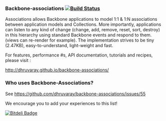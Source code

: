 ### Backbone-associations [![Build Status](https://travis-ci.org/dhruvaray/backbone-associations.png?branch=master)](https://travis-ci.org/dhruvaray/backbone-associations)

Associations allows Backbone applications to model 1:1 & 1:N associations between application models and Collections. More importantly, applications can listen to any kind of change (change, add, remove, reset, sort, destroy) in this hierarchy using standard Backbone events and respond to them. (views can re-render for example). The implementation strives to be tiny (2.47KB), easy-to-understand, light-weight and fast.

For features, performance #s, API documentation, tutorials and recipes, please visit :

http://dhruvaray.github.io/backbone-associations/


### Who uses Backbone-Associations? 

See https://github.com/dhruvaray/backbone-associations/issues/55

We encourage you to add your experiences to this list!


[![Bitdeli Badge](https://d2weczhvl823v0.cloudfront.net/dhruvaray/backbone-associations/trend.png)](https://bitdeli.com/free "Bitdeli Badge")

